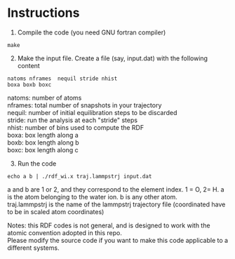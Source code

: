 # Instructions

1) Compile the code (you need GNU fortran compiler)

```
make
```

2) Make the input file. Create a file (say, input.dat) with the following content

```
natoms nframes  nequil stride nhist
boxa boxb boxc
```

natoms: number of atoms  
nframes: total number of snapshots in your trajectory  
nequil: number of initial equilibration steps to be discarded  
stride: run the analysis at each "stride" steps  
nhist: number of bins used to compute the RDF  
boxa: box length along a  
boxb: box length along b  
boxc: box length along c  

3) Run the code

```
echo a b | ./rdf_wi.x traj.lammpstrj input.dat
```

a and b are 1 or 2, and they correspond to the element index. 1 = O, 2= H. a is the atom belonging to the water ion. b is any other atom.  
traj.lammpstrj is the name of the lammpstrj trajectory file (coordinated have to be in scaled atom coordinates)

Notes: this RDF codes is not general, and is designed to work with the atomic convention adopted in this repo.  
Please modify the source code if you want to make this code applicable to a different systems.
